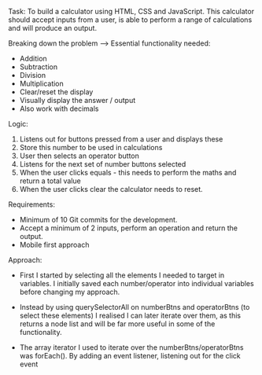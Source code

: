 Task:
To build a calculator using HTML, CSS and JavaScript. This calculator should accept inputs from a user, is able to perform a range of calculations and will produce an output.


Breaking down the problem --> Essential functionality needed:

- Addition
- Subtraction
- Division
- Multiplication
- Clear/reset the display
- Visually display the answer / output
- Also work with decimals


Logic:
1. Listens out for buttons pressed from a user and displays these
2. Store this number to be used in calculations
3. User then selects an operator button
4. Listens for the next set of number buttons selected
5. When the user clicks equals - this needs to perform the maths and return a total value
6. When the user clicks clear the calculator needs to reset.


Requirements:
- Minimum of 10 Git commits for the development.
- Accept a minimum of 2 inputs, perform an operation and return the output.
- Mobile first approach



Approach:
- First I started by selecting all the elements I needed to target in variables. I initially saved each number/operator into individual variables before changing my approach.

- Instead by using querySelectorAll on numberBtns and operatorBtns (to select these elements) I realised I can later iterate over them, as this returns a node list and will be far more useful in some of the functionality.

- The array iterator I used to iterate over the numberBtns/operatorBtns was forEach(). By adding an event listener, listening out for the click event 
